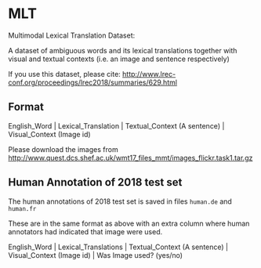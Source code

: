 # MLT
Multimodal Lexical Translation Dataset: 

A dataset of ambiguous words and its lexical translations together with visual and textual contexts (i.e. an image and sentence respectively)


If you use this dataset, please cite: http://www.lrec-conf.org/proceedings/lrec2018/summaries/629.html

## Format
English_Word | Lexical_Translation | Textual_Context (A sentence) | Visual_Context (Image id)

Please download the images from 
http://www.quest.dcs.shef.ac.uk/wmt17_files_mmt/images_flickr.task1.tar.gz

## Human Annotation of 2018 test set
The human annotations of 2018 test set is saved in files `human.de` and `human.fr`

These are in the same format as above with an extra column where human annotators had indicated that image were used.

English_Word | Lexical_Translations | Textual_Context (A sentence) | Visual_Context (Image id) | Was Image used? (yes/no)

